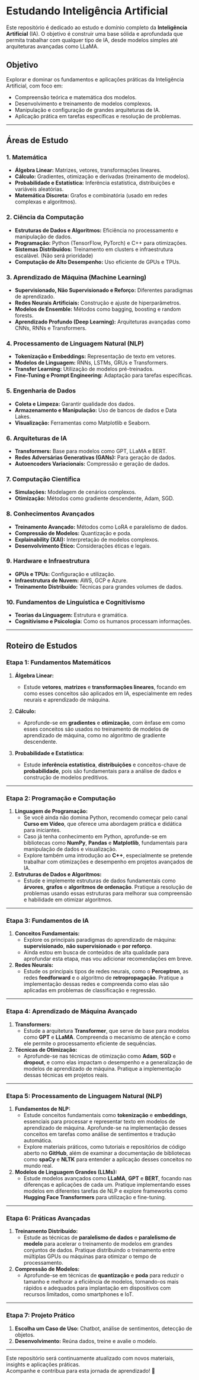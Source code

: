 # Estudando Inteligência Artificial  

Este repositório é dedicado ao estudo e domínio completo da **Inteligência Artificial** (IA). O objetivo é construir uma base sólida e aprofundada que permita trabalhar com qualquer tipo de IA, desde modelos simples até arquiteturas avançadas como LLaMA.  

## Objetivo  
Explorar e dominar os fundamentos e aplicações práticas da Inteligência Artificial, com foco em:  
- Compreensão teórica e matemática dos modelos.  
- Desenvolvimento e treinamento de modelos complexos.  
- Manipulação e configuração de grandes arquiteturas de IA.  
- Aplicação prática em tarefas específicas e resolução de problemas.  

---

## Áreas de Estudo  

### **1. Matemática**  
- **Álgebra Linear:** Matrizes, vetores, transformações lineares.  
- **Cálculo:** Gradientes, otimização e derivadas (treinamento de modelos).  
- **Probabilidade e Estatística:** Inferência estatística, distribuições e variáveis aleatórias.  
- **Matemática Discreta:** Grafos e combinatória (usado em redes complexas e algoritmos).  

### **2. Ciência da Computação**  
- **Estruturas de Dados e Algoritmos:** Eficiência no processamento e manipulação de dados.  
- **Programação:** Python (TensorFlow, PyTorch) e C++ para otimizações.  
- **Sistemas Distribuídos:** Treinamento em clusters e infraestrutura escalável.  (Não será prioridade)
- **Computação de Alto Desempenho:** Uso eficiente de GPUs e TPUs. 

### **3. Aprendizado de Máquina (Machine Learning)**  
- **Supervisionado, Não Supervisionado e Reforço:** Diferentes paradigmas de aprendizado.  
- **Redes Neurais Artificiais:** Construção e ajuste de hiperparâmetros.  
- **Modelos de Ensemble:** Métodos como bagging, boosting e random forests.  
- **Aprendizado Profundo (Deep Learning):** Arquiteturas avançadas como CNNs, RNNs e Transformers.  

### **4. Processamento de Linguagem Natural (NLP)**  
- **Tokenização e Embeddings:** Representação de texto em vetores.  
- **Modelos de Linguagem:** RNNs, LSTMs, GRUs e Transformers.  
- **Transfer Learning:** Utilização de modelos pré-treinados.  
- **Fine-Tuning e Prompt Engineering:** Adaptação para tarefas específicas.  

### **5. Engenharia de Dados**  
- **Coleta e Limpeza:** Garantir qualidade dos dados.  
- **Armazenamento e Manipulação:** Uso de bancos de dados e Data Lakes.  
- **Visualização:** Ferramentas como Matplotlib e Seaborn.  

### **6. Arquiteturas de IA**  
- **Transformers:** Base para modelos como GPT, LLaMA e BERT.  
- **Redes Adversárias Generativas (GANs):** Para geração de dados.  
- **Autoencoders Variacionais:** Compressão e geração de dados.  

### **7. Computação Científica**  
- **Simulações:** Modelagem de cenários complexos.  
- **Otimização:** Métodos como gradiente descendente, Adam, SGD.  

### **8. Conhecimentos Avançados**  
- **Treinamento Avançado:** Métodos como LoRA e paralelismo de dados.  
- **Compressão de Modelos:** Quantização e poda.  
- **Explainability (XAI):** Interpretação de modelos complexos.  
- **Desenvolvimento Ético:** Considerações éticas e legais.  

### **9. Hardware e Infraestrutura**  
- **GPUs e TPUs:** Configuração e utilização.  
- **Infraestrutura de Nuvem:** AWS, GCP e Azure.  
- **Treinamento Distribuído:** Técnicas para grandes volumes de dados.  

### **10. Fundamentos de Linguística e Cognitivismo**  
- **Teorias da Linguagem:** Estrutura e gramática.  
- **Cognitivismo e Psicologia:** Como os humanos processam informações.  

---

## Roteiro de Estudos  

### **Etapa 1: Fundamentos Matemáticos**  
1. **Álgebra Linear:**  
   - Estude **vetores**, **matrizes** e **transformações lineares**, focando em como esses conceitos são aplicados em IA, especialmente em redes neurais e aprendizado de máquina.  

2. **Cálculo:**  
   - Aprofunde-se em **gradientes** e **otimização**, com ênfase em como esses conceitos são usados no treinamento de modelos de aprendizado de máquina, como no algoritmo de gradiente descendente.  

3. **Probabilidade e Estatística:**  
   - Estude **inferência estatística**, **distribuições** e conceitos-chave de **probabilidade**, pois são fundamentais para a análise de dados e construção de modelos preditivos.
---

### **Etapa 2: Programação e Computação**  
1. **Linguagem de Programação:**  
   - Se você ainda não domina Python, recomendo começar pelo canal **Curso em Vídeo**, que oferece uma abordagem prática e didática para iniciantes.  
   - Caso já tenha conhecimento em Python, aprofunde-se em bibliotecas como **NumPy**, **Pandas** e **Matplotlib**, fundamentais para manipulação de dados e visualização.  
   - Explore também uma introdução ao **C++**, especialmente se pretende trabalhar com otimizações e desempenho em projetos avançados de IA.  
2. **Estruturas de Dados e Algoritmos:**  
   - Estude e implemente estruturas de dados fundamentais como **árvores**, **grafos** e **algoritmos de ordenação**. Pratique a resolução de problemas usando essas estruturas para melhorar sua compreensão e habilidade em otimizar algoritmos.  


---

### **Etapa 3: Fundamentos de IA**  
1. **Conceitos Fundamentais:**  
   - Explore os principais paradigmas do aprendizado de máquina: **supervisionado**, **não supervisionado** e **por reforço**.  
   - Ainda estou em busca de conteúdos de alta qualidade para aprofundar esta etapa, mas vou adicionar recomendações em breve.  
2. **Redes Neurais:**  
   - Estude os principais tipos de redes neurais, como o **Perceptron**, as redes **feedforward** e o algoritmo de **retropropagação**. Pratique a implementação dessas redes e compreenda como elas são aplicadas em problemas de classificação e regressão.
---

### **Etapa 4: Aprendizado de Máquina Avançado**  
1. **Transformers:**  
   - Estude a arquitetura **Transformer**, que serve de base para modelos como **GPT** e **LLaMA**. Compreenda o mecanismo de atenção e como ele permite o processamento eficiente de sequências.  
2. **Técnicas de Otimização:**  
   - Aprofunde-se nas técnicas de otimização como **Adam**, **SGD** e **dropout**, e como elas impactam o desempenho e a generalização de modelos de aprendizado de máquina. Pratique a implementação dessas técnicas em projetos reais.
---

### **Etapa 5: Processamento de Linguagem Natural (NLP)**  
1. **Fundamentos de NLP:**  
   - Estude conceitos fundamentais como **tokenização** e **embeddings**, essenciais para processar e representar texto em modelos de aprendizado de máquina. Aprofunde-se na implementação desses conceitos em tarefas como análise de sentimentos e tradução automática.  
   - Explore materiais práticos, como tutoriais e repositórios de código aberto no **GitHub**, além de examinar a documentação de bibliotecas como **spaCy** e **NLTK** para entender a aplicação desses conceitos no mundo real.
2. **Modelos de Linguagem Grandes (LLMs):**  
   - Estude modelos avançados como **LLaMA**, **GPT** e **BERT**, focando nas diferenças e aplicações de cada um. Pratique implementando esses modelos em diferentes tarefas de NLP e explore frameworks como **Hugging Face Transformers** para utilização e fine-tuning.
---

### **Etapa 6: Práticas Avançadas**  
1. **Treinamento Distribuído:**  
   - Estude as técnicas de **paralelismo de dados** e **paralelismo de modelo** para acelerar o treinamento de modelos em grandes conjuntos de dados. Pratique distribuindo o treinamento entre múltiplas GPUs ou máquinas para otimizar o tempo de processamento.  
2. **Compressão de Modelos:**  
   - Aprofunde-se em técnicas de **quantização** e **poda** para reduzir o tamanho e melhorar a eficiência de modelos, tornando-os mais rápidos e adequados para implantação em dispositivos com recursos limitados, como smartphones e IoT.
---

### **Etapa 7: Projeto Prático**  
1. **Escolha um Caso de Uso:** Chatbot, análise de sentimentos, detecção de objetos.  
2. **Desenvolvimento:** Reúna dados, treine e avalie o modelo.  
---

Este repositório será continuamente atualizado com novos materiais, insights e aplicações práticas.  
Acompanhe e contribua para esta jornada de aprendizado! 🚀  